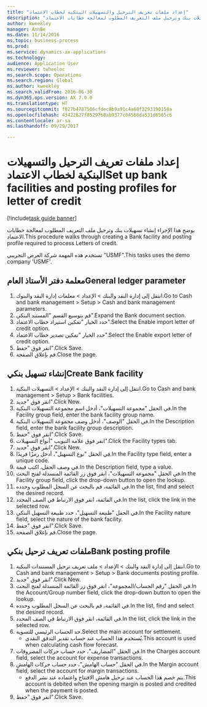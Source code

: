 ```yaml
--- 
title: "إعداد ملفات تعريف الترحيل والتسهيلات البنكية لخطاب الاعتماد"
description: "يوضح هذا الإجراء إنشاء تسهيلات بنك وترحيل ملف التعريف المطلوب لمعالجة خطابات الاعتماد."
author: kweekley
manager: AnnBe
ms.date: 11/14/2016
ms.topic: business-process
ms.prod: 
ms.service: dynamics-ax-applications
ms.technology: 
audience: Application User
ms.reviewer: twheeloc
ms.search.scope: Operations
ms.search.region: Global
ms.author: kweekley
ms.search.validFrom: 2016-06-30
ms.dyn365.ops.version: AX 7.0.0
ms.translationtype: HT
ms.sourcegitcommit: f827b4787506cfdec8b9a91c4a68f3293190158a
ms.openlocfilehash: 43422627f8529768ab9377c04568da531d6565c6
ms.contentlocale: ar-sa
ms.lasthandoff: 09/29/2017

---
```

# <a name="set-up-bank-facilities-and-posting-profiles-for-letter-of-credit"></a><span data-ttu-id="d5f7c-103">إعداد ملفات تعريف الترحيل والتسهيلات البنكية لخطاب الاعتماد</span><span class="sxs-lookup"><span data-stu-id="d5f7c-103">Set up bank facilities and posting profiles for letter of credit</span></span>

[!include[task guide banner](../../includes/task-guide-banner.md)]

<span data-ttu-id="d5f7c-104">يوضح هذا الإجراء إنشاء تسهيلات بنك وترحيل ملف التعريف المطلوب لمعالجة خطابات الاعتماد.</span><span class="sxs-lookup"><span data-stu-id="d5f7c-104">This procedure walks through creating a Bank facility and posting profile required to process Letters of credit.</span></span> 

<span data-ttu-id="d5f7c-105">تستخدم هذه المهمة شركة العرض التجريبي "USMF".</span><span class="sxs-lookup"><span data-stu-id="d5f7c-105">This tasks uses the demo company 'USMF'.</span></span>






## <a name="general-ledger-parameter"></a><span data-ttu-id="d5f7c-106">معلمة دفتر الأستاذ العام</span><span class="sxs-lookup"><span data-stu-id="d5f7c-106">General ledger parameter</span></span>
1. <span data-ttu-id="d5f7c-107">انتقل إلى إدارة النقد والبنك > الإعداد > معلمات إدارة النقد والبنوك.</span><span class="sxs-lookup"><span data-stu-id="d5f7c-107">Go to Cash and bank management > Setup > Cash and bank management parameters.</span></span>
2. <span data-ttu-id="d5f7c-108">قم بتوسيع القسم "المستند البنكي".</span><span class="sxs-lookup"><span data-stu-id="d5f7c-108">Expand the Bank document section.</span></span>
3. <span data-ttu-id="d5f7c-109">حدد الخيار "تمكين استيراد خطاب الاعتماد".</span><span class="sxs-lookup"><span data-stu-id="d5f7c-109">Select the Enable import letter of credit option.</span></span>
4. <span data-ttu-id="d5f7c-110">حدد الخيار "تمكين تصدير خطاب الاعتماد".</span><span class="sxs-lookup"><span data-stu-id="d5f7c-110">Select the Enable export letter of credit option.</span></span>
5. <span data-ttu-id="d5f7c-111">انقر فوق "حفظ".</span><span class="sxs-lookup"><span data-stu-id="d5f7c-111">Click Save.</span></span>
6. <span data-ttu-id="d5f7c-112">قم بإغلاق الصفحة.</span><span class="sxs-lookup"><span data-stu-id="d5f7c-112">Close the page.</span></span>

## <a name="create-bank-facility"></a><span data-ttu-id="d5f7c-113">إنشاء تسهيل بنكي</span><span class="sxs-lookup"><span data-stu-id="d5f7c-113">Create Bank facility</span></span>
1. <span data-ttu-id="d5f7c-114">انتقل إلى إدارة النقد والبنك > الإعداد > التسهيلات البنكية.</span><span class="sxs-lookup"><span data-stu-id="d5f7c-114">Go to Cash and bank management > Setup > Bank facilities.</span></span>
2. <span data-ttu-id="d5f7c-115">انقر فوق "جديد".</span><span class="sxs-lookup"><span data-stu-id="d5f7c-115">Click New.</span></span>
3. <span data-ttu-id="d5f7c-116">في الحقل "مجموعة التسهيلات"، أدخل اسم مجموعة التسهيلات البنكية.</span><span class="sxs-lookup"><span data-stu-id="d5f7c-116">In the Facility group field, enter the bank facility group name.</span></span>
4. <span data-ttu-id="d5f7c-117">في الحقل "الوصف"، أدخل وصف مجموعة التسهيلات البنكية.</span><span class="sxs-lookup"><span data-stu-id="d5f7c-117">In the Description field, enter the bank facility group description.</span></span>
5. <span data-ttu-id="d5f7c-118">انقر فوق "حفظ".</span><span class="sxs-lookup"><span data-stu-id="d5f7c-118">Click Save.</span></span>
6. <span data-ttu-id="d5f7c-119">انقر فوق علامة التبويب "أنواع التسهيلات".</span><span class="sxs-lookup"><span data-stu-id="d5f7c-119">Click the Facility types tab.</span></span>
7. <span data-ttu-id="d5f7c-120">انقر فوق "جديد".</span><span class="sxs-lookup"><span data-stu-id="d5f7c-120">Click New.</span></span>
8. <span data-ttu-id="d5f7c-121">في الحقل "نوع التسهيل"، أدخل رمزًا فريدًا.</span><span class="sxs-lookup"><span data-stu-id="d5f7c-121">In the Facility type field, enter a unique code.</span></span>
9. <span data-ttu-id="d5f7c-122">في وصف الحقل، اكتب قيمة.</span><span class="sxs-lookup"><span data-stu-id="d5f7c-122">In the Description field, type a value.</span></span>
10. <span data-ttu-id="d5f7c-123">في الحقل "مجموعة التسهيلات"، انقر فوق زر القائمة المنسدلة لفتح البحث.</span><span class="sxs-lookup"><span data-stu-id="d5f7c-123">In the Facility group field, click the drop-down button to open the lookup.</span></span>
11. <span data-ttu-id="d5f7c-124">في القائمة، قم بالبحث عن السجل المطلوب وحدده.</span><span class="sxs-lookup"><span data-stu-id="d5f7c-124">In the list, find and select the desired record.</span></span>
12. <span data-ttu-id="d5f7c-125">في القائمة، انقر فوق الارتباط في الصف المحدد.</span><span class="sxs-lookup"><span data-stu-id="d5f7c-125">In the list, click the link in the selected row.</span></span>
13. <span data-ttu-id="d5f7c-126">في الحقل "طبيعة التسهيل"، حدد طبيعة التسهيل البنكي.</span><span class="sxs-lookup"><span data-stu-id="d5f7c-126">In the Facility nature field, select the nature of the bank facility.</span></span>
14. <span data-ttu-id="d5f7c-127">انقر فوق "حفظ".</span><span class="sxs-lookup"><span data-stu-id="d5f7c-127">Click Save.</span></span>
15. <span data-ttu-id="d5f7c-128">قم بإغلاق الصفحة.</span><span class="sxs-lookup"><span data-stu-id="d5f7c-128">Close the page.</span></span>

## <a name="bank-posting-profile"></a><span data-ttu-id="d5f7c-129">ملفات تعريف ترحيل بنكي</span><span class="sxs-lookup"><span data-stu-id="d5f7c-129">Bank posting profile</span></span>
1. <span data-ttu-id="d5f7c-130">انتقل إلى إدارة النقد والبنك > الإعداد > ملف تعريف ترحيل المستندات البنكية.</span><span class="sxs-lookup"><span data-stu-id="d5f7c-130">Go to Cash and bank management > Setup > Bank documents posting profile.</span></span>
2. <span data-ttu-id="d5f7c-131">انقر فوق "جديد".</span><span class="sxs-lookup"><span data-stu-id="d5f7c-131">Click New.</span></span>
3. <span data-ttu-id="d5f7c-132">في الحقل "رقم الحساب/المجموعة"، انقر فوق زر القائمة المنسدلة لفتح البحث.</span><span class="sxs-lookup"><span data-stu-id="d5f7c-132">In the Account/Group number field, click the drop-down button to open the lookup.</span></span>
4. <span data-ttu-id="d5f7c-133">في القائمة، قم بالبحث عن السجل المطلوب وحدده.</span><span class="sxs-lookup"><span data-stu-id="d5f7c-133">In the list, find and select the desired record.</span></span>
5. <span data-ttu-id="d5f7c-134">في القائمة، انقر فوق الارتباط في الصف المحدد.</span><span class="sxs-lookup"><span data-stu-id="d5f7c-134">In the list, click the link in the selected row.</span></span>
6. <span data-ttu-id="d5f7c-135">حد الحساب الرئيسي للتسوية.</span><span class="sxs-lookup"><span data-stu-id="d5f7c-135">Select the main account for settlement.</span></span>
    * <span data-ttu-id="d5f7c-136">يُستخدم هذا الحساب عند حساب تقدير التدفق النقدي.</span><span class="sxs-lookup"><span data-stu-id="d5f7c-136">This account is used when calculating cash flow forecast.</span></span>  
7. <span data-ttu-id="d5f7c-137">في الحقل "المصاريف"، حدد حساب حركات المصروفات.</span><span class="sxs-lookup"><span data-stu-id="d5f7c-137">In the Charges account field, select the account for expense transactions.</span></span>
8. <span data-ttu-id="d5f7c-138">في الحقل "حساب الهامش"، حدد حساب حركات الهامش.</span><span class="sxs-lookup"><span data-stu-id="d5f7c-138">In the Margin account field, select the account for margin transactions.</span></span>
    * <span data-ttu-id="d5f7c-139">يتم خصم هذا الحساب عند ترحيل هامش الافتتاح واعتماده عند نشر الدفع.</span><span class="sxs-lookup"><span data-stu-id="d5f7c-139">This account is debited when the opening margin is posted and credited when the payment is posted.</span></span>  
9. <span data-ttu-id="d5f7c-140">انقر فوق "حفظ".</span><span class="sxs-lookup"><span data-stu-id="d5f7c-140">Click Save.</span></span>


